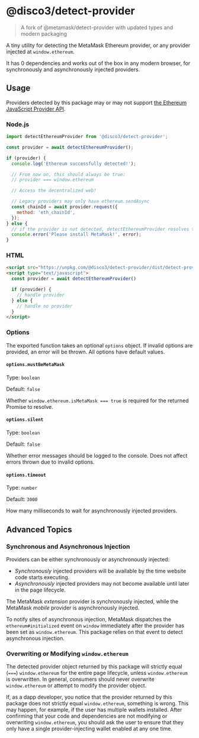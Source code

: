 # @disco3/detect-provider

> A fork of @metamask/detect-provider with updated types and modern packaging

A tiny utility for detecting the MetaMask Ethereum provider, or any provider injected at
`window.ethereum`.

It has 0 dependencies and works out of the box in any modern browser, for synchronously and
asynchronously injected providers.

## Usage

Providers detected by this package may or may not support
[the Ethereum JavaScript Provider API](https://eips.ethereum.org/EIPS/eip-1193).

### Node.js

```javascript
import detectEthereumProvider from '@disco3/detect-provider';

const provider = await detectEthereumProvider();

if (provider) {
  console.log('Ethereum successfully detected!');

  // From now on, this should always be true:
  // provider === window.ethereum

  // Access the decentralized web!

  // Legacy providers may only have ethereum.sendAsync
  const chainId = await provider.request({
    method: 'eth_chainId',
  });
} else {
  // if the provider is not detected, detectEthereumProvider resolves to null
  console.error('Please install MetaMask!', error);
}
```

### HTML

```html
<script src="https://unpkg.com/@disco3/detect-provider/dist/detect-provider.min.js"></script>
<script type="text/javascript">
  const provider = await detectEthereumProvider()

  if (provider) {
    // handle provider
  } else {
    // handle no provider
  }
</script>
```

### Options

The exported function takes an optional `options` object. If invalid options are provided, an error
will be thrown. All options have default values.

#### `options.mustBeMetaMask`

Type: `boolean`

Default: `false`

Whether `window.ethereum.isMetaMask === true` is required for the returned Promise to resolve.

#### `options.silent`

Type: `boolean`

Default: `false`

Whether error messages should be logged to the console. Does not affect errors thrown due to invalid
options.

#### `options.timeout`

Type: `number`

Default: `3000`

How many milliseconds to wait for asynchronously injected providers.

## Advanced Topics

### Synchronous and Asynchronous Injection

Providers can be either synchronously or asynchronously injected:

- _Synchronously_ injected providers will be available by the time website code starts executing.
- _Asynchronously_ injected providers may not become available until later in the page lifecycle.

The MetaMask _extension_ provider is synchronously injected, while the MetaMask _mobile_ provider is
asynchronously injected.

To notify sites of asynchronous injection, MetaMask dispatches the `ethereum#initialized` event on
`window` immediately after the provider has been set as `window.ethereum`. This package relies on
that event to detect asynchronous injection.

### Overwriting or Modifying `window.ethereum`

The detected provider object returned by this package will strictly equal (`===`) `window.ethereum`
for the entire page lifecycle, unless `window.ethereum` is overwritten. In general, consumers should
never overwrite `window.ethereum` or attempt to modify the provider object.

If, as a dapp developer, you notice that the provider returned by this package does not strictly
equal `window.ethereum`, something is wrong. This may happen, for example, if the user has multiple
wallets installed. After confirming that your code and dependencies are not modifying or overwriting
`window.ethereum`, you should ask the user to ensure that they only have a single provider-injecting
wallet enabled at any one time.
